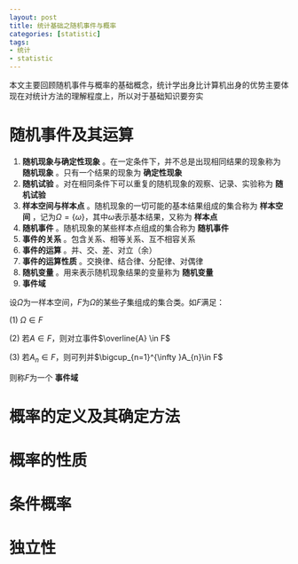 ```yaml
---
layout: post
title: 统计基础之随机事件与概率
categories: [statistic]
tags:
- 统计
- statistic
---
```


本文主要回顾随机事件与概率的基础概念，统计学出身比计算机出身的优势主要体现在对统计方法的理解程度上，所以对于基础知识要夯实

# 随机事件及其运算

1. **随机现象与确定性现象** 。在一定条件下，并不总是出现相同结果的现象称为 **随机现象** 。只有一个结果的现象为 **确定性现象**
2. **随机试验** 。对在相同条件下可以重复的随机现象的观察、记录、实验称为 **随机试验**
3. **样本空间与样本点** 。随机现象的一切可能的基本结果组成的集合称为 **样本空间** ，记为$\Omega=\left\{\omega\right\}$，其中$\omega$表示基本结果，又称为 **样本点**
4. **随机事件** 。随机现象的某些样本点组成的集合称为 **随机事件**
5. **事件的关系** 。包含关系、相等关系、互不相容关系
6. **事件的运算** 。并、交、差、对立（余）
7. **事件的运算性质** 。交换律、结合律、分配律、对偶律
8. **随机变量** 。用来表示随机现象结果的变量称为 **随机变量**
9. **事件域**

设$\Omega$为一样本空间，$F$为$\Omega$的某些子集组成的集合类。如$F$满足：

(1) $\Omega \in F$

(2) 若$A \in F$，则对立事件$\overline{A} \in F$

(3) 若$A_{n}\in F$，则可列并$\bigcup_{n=1}^{\infty }A_{n}\in F$

则称$F$为一个 **事件域**


# 概率的定义及其确定方法

# 概率的性质

# 条件概率

# 独立性
